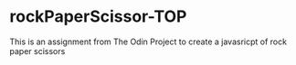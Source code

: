 # rockPaperScissor-TOP
This is an assignment from The Odin Project to create a javasricpt of rock paper scissors